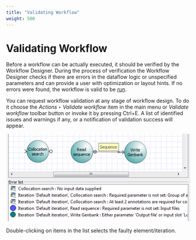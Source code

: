 ```yaml
---
title: "Validating Workflow"
weight: 500
---
```



# Validating Workflow

Before a workflow can be actually executed, it should be verified by the Workflow Designer. During the process of verification the Workflow Designer checks if there are errors in the dataflow logic or unspecified parameters and can provide a user with optimization or layout hints. If no errors were found, the workflow is valid to be [_run_](running-workflow).

You can request workflow validation at any stage of workflow design. To do it choose the _Actions ‣ Validate workflow_ item in the main menu or _Validate workflow_ toolbar button or invoke it by pressing Ctrl+E. A list of identified issues and warnings if any, or a notification of validation success will appear.

![](/images/2097179/2359311.png)

Double-clicking on items in the list selects the faulty element/iteration.
